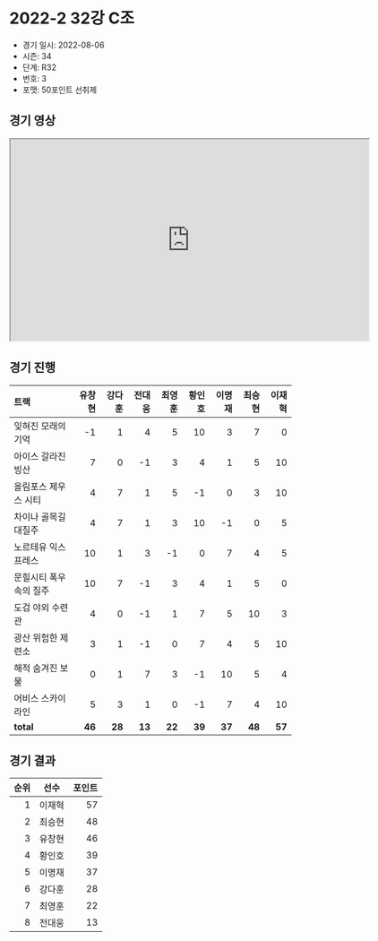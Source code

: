 # 2022-2 32강 C조

- 경기 일시: 2022-08-06
- 시즌: 34
- 단계: R32
- 번호: 3
- 포맷: 50포인트 선취제





## 경기 영상
<iframe width="640" height="360"
src="https://www.youtube.com/embed/BznwIbK97aA">
</iframe>

## 경기 진행

| 트랙 | 유창현 | 강다훈 | 전대웅 | 최영훈 | 황인호 | 이명재 | 최승현 | 이재혁 |
|:---|---:|---:|---:|---:|---:|---:|---:|---:|
| 잊혀진 모래의 기억 | -1 | 1 | 4 | 5 | 10 | 3 | 7 | 0 |
| 아이스 갈라진 빙산 | 7 | 0 | -1 | 3 | 4 | 1 | 5 | 10 |
| 올림포스 제우스 시티 | 4 | 7 | 1 | 5 | -1 | 0 | 3 | 10 |
| 차이나 골목길 대질주 | 4 | 7 | 1 | 3 | 10 | -1 | 0 | 5 |
| 노르테유 익스프레스 | 10 | 1 | 3 | -1 | 0 | 7 | 4 | 5 |
| 문힐시티 폭우속의 질주 | 10 | 7 | -1 | 3 | 4 | 1 | 5 | 0 |
| 도검 야외 수련관 | 4 | 0 | -1 | 1 | 7 | 5 | 10 | 3 |
| 광산 위험한 제련소 | 3 | 1 | -1 | 0 | 7 | 4 | 5 | 10 |
| 해적 숨겨진 보물 | 0 | 1 | 7 | 3 | -1 | 10 | 5 | 4 |
| 어비스 스카이라인 | 5 | 3 | 1 | 0 | -1 | 7 | 4 | 10 |
| __total__ | __46__ | __28__ | __13__ | __22__ | __39__ | __37__ | __48__ | __57__ |




## 경기 결과

| 순위 | 선수 | 포인트 |
|---:|:---:|---:|
| 1 | 이재혁 | 57 |
| 2 | 최승현 | 48 |
| 3 | 유창현 | 46 |
| 4 | 황인호 | 39 |
| 5 | 이명재 | 37 |
| 6 | 강다훈 | 28 |
| 7 | 최영훈 | 22 |
| 8 | 전대웅 | 13 |

